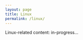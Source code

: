 ```yaml
---
layout: page
title: Linux
permalink: /linux/
---
```


Linux-related content: in-progress...

[jekyll-organization]: https://github.com/jekyll